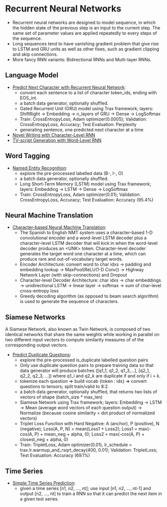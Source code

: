 # Recurrent Neural Networks

- Recurrent neural networks are designed to model sequence, in which the hidden state of the previous step is an input to the current step. The same set of parameter values are applied repeatedly to every steps of the sequence.
- Long sequences tend to have vanishing gradient problem that give rise to LSTM and GRU units as well as other fixes, such as gradient clipping and skip connections.
- More fancy RNN variants: Bidirectional RNNs and Multi-layer RNNs. 

## Language Model

* [Predict Next Character with Recurrent Neural Network](https://github.com/msfchen/deep_learning/tree/master/recurrentnn/predictnextchar):
  - convert each sentence to a list of character token_ids, ending with EOS_int.
  - a batch data generator, optionally shuffled.
  - Gated Recurrent Unit (GRU) model using Trax framework; layers: ShiftRight -> Embedding -> n_layers of GRU -> Dense -> LogSoftmax
  - Train: CrossEntropyLoss, Adam optimizer(0.0005); Validation: CrossEntropyLoss, Accuracy; Test Evaluation: Perplexity
  - generating sentence, one predicted next character at a time
* [Novel Writing with Character-Level RNN](https://github.com/msfchen/deep_learning/tree/master/recurrentnn/textgenbychar)
* [TV-script Generation with Word-Level RNN](https://github.com/msfchen/deep_learning/tree/master/recurrentnn/tvscriptgeneration)

## Word Tagging

* [Named Entity Recognition](https://github.com/msfchen/deep_learning/tree/master/recurrentnn/ner):
  - explore the pre-processed labelled data (B-, I-, O)
  - a batch data generator, optionally shuffled.
  - Long Short-Term Memory (LSTM) model using Trax framework; layers: Embedding -> LSTM -> Dense -> LogSoftmax
  - Train: CrossEntropyLoss, Adam optimizer(0.01); Validation: CrossEntropyLoss, Accuracy; Test Evaluation: Accuracy (95.4%)

## Neural Machine Translation

* [Character-based Neural Machine Translation](https://github.com/msfchen/deep_learning/tree/master/recurrentnn/characternml):
  - The Spanish to English NMT system uses a character-based 1-D convolutional encoder and a word-level LSTM decoder plus a character-level LSTM decoder that will kick in when the word-level decoder produces an \<UNK\> token. Character-level decoder generates the target word one character at a time, which can produce rare and out-of-vocabulary target words.
  - Encoder Architecture: convert word to char idxs -> padding and embedding lookup -> MaxPool(ReLU(1-D Conv)) -> Highway Network Layer (with skip-connections) and Dropout
  - Character-level Decoder Architecture: char idxs -> char embeddings -> unidirectional LSTM -> linear layer -> softmax -> sum of char-level cross-entropy loss
  - Greedy decoding algorithm (as opposed to beam search algorithm) is used to generate the sequence of characters.

## Siamese Networks

A Siamese Network, also known as Twin Network, is composed of two identical networks that share the same weights while working in parallel on two different input vectors to compute similarity measures of of the corresponding output vectors.

* [Predict Duplicate Questions](https://github.com/msfchen/deep_learning/tree/master/recurrentnn/predictdupquests):
  - explore the pre-processed is_duplicate labelled question pairs
  - Only use duplicate question pairs to prepare training data so that data generator will produce batches ([q1_1, q1_2, q1_3,...], [q2_1, q2_2, q2_3, ...]) where q1_i and q2_k are duplicate if and only if i = k.
  - tokenize each question => build vocab {token : idx} => convert questions to tensors; split train/valid to 8:2.
  - a batch data generator, optionally shuffled, that returns two lists of vectors of shape (batch_size * max_len)
  - Siamese Network using Trax framework; layers: Embedding -> LSTM -> Mean (average word vectors of each question output) -> Normalize (because cosine similarity = dot product of normalized vectors)
  - Triplet Loss Function with Hard Negative: A (anchor), P (positive), N (negative); Loss(A, P, N) = mean(Loss1 + Loss2); Loss1 = max(-cos(A, P) + mean_neg + alpha, 0); Loss2 = max(-cos(A, P) + closest_neg + alpha, 0)
  - Train: TripletLoss, Adam optimizer(0.01), lr_schedule = trax.lr.warmup_and_rsqrt_decay(400, 0.01); Validation: TripletLoss; Test Evaluation: Accuracy (69.1%)

## Time Series

* [Simple Time Series Prediction](https://github.com/msfchen/deep_learning/tree/master/recurrentnn/timeseries):
  - given a time series [n1, n2, ..., nt]; use input [n1, n2, ..., nt-1] and output [n2, ..., nt] to train a RNN so that it can predict the next item in a given test series.